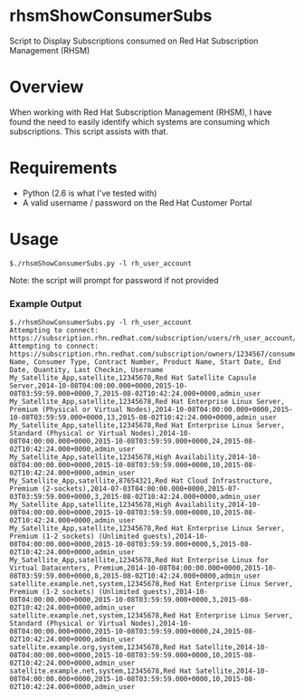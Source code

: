 # rhsmShowConsumerSubs
Script to Display Subscriptions consumed on Red Hat Subscription Management (RHSM)

# Overview

When working with Red Hat Subscription Management (RHSM), I have found the need
to easily identify which systems are consuming which subscriptions. This script assists
with that.

# Requirements

* Python (2.6 is what I've tested with)
* A valid username / password on the Red Hat Customer Portal

# Usage

~~~
$./rhsmShowConsumerSubs.py -l rh_user_account
~~~

Note: the script will prompt for password if not provided

### Example Output

~~~
$./rhsmShowConsumerSubs.py -l rh_user_account
Attempting to connect: https://subscription.rhn.redhat.com/subscription/users/rh_user_account/owners/
Attempting to connect: https://subscription.rhn.redhat.com/subscription/owners/1234567/consumers/
Name, Consumer Type, Contract Number, Product Name, Start Date, End Date, Quantity, Last Checkin, Username
My_Satellite_App,satellite,12345678,Red Hat Satellite Capsule Server,2014-10-08T04:00:00.000+0000,2015-10-08T03:59:59.000+0000,7,2015-08-02T10:42:24.000+0000,admin_user
My_Satellite_App,satellite,12345678,Red Hat Enterprise Linux Server, Premium (Physical or Virtual Nodes),2014-10-08T04:00:00.000+0000,2015-10-08T03:59:59.000+0000,13,2015-08-02T10:42:24.000+0000,admin_user
My_Satellite_App,satellite,12345678,Red Hat Enterprise Linux Server, Standard (Physical or Virtual Nodes),2014-10-08T04:00:00.000+0000,2015-10-08T03:59:59.000+0000,24,2015-08-02T10:42:24.000+0000,admin_user
My_Satellite_App,satellite,12345678,High Availability,2014-10-08T04:00:00.000+0000,2015-10-08T03:59:59.000+0000,10,2015-08-02T10:42:24.000+0000,admin_user
My_Satellite_App,satellite,87654321,Red Hat Cloud Infrastructure, Premium (2-sockets),2014-07-03T04:00:00.000+0000,2015-07-03T03:59:59.000+0000,3,2015-08-02T10:42:24.000+0000,admin_user
My_Satellite_App,satellite,12345678,High Availability,2014-10-08T04:00:00.000+0000,2015-10-08T03:59:59.000+0000,10,2015-08-02T10:42:24.000+0000,admin_user
My_Satellite_App,satellite,12345678,Red Hat Enterprise Linux Server, Premium (1-2 sockets) (Unlimited guests),2014-10-08T04:00:00.000+0000,2015-10-08T03:59:59.000+0000,5,2015-08-02T10:42:24.000+0000,admin_user
My_Satellite_App,satellite,12345678,Red Hat Enterprise Linux for Virtual Datacenters, Premium,2014-10-08T04:00:00.000+0000,2015-10-08T03:59:59.000+0000,8,2015-08-02T10:42:24.000+0000,admin_user
satellite.example.net,system,12345678,Red Hat Enterprise Linux Server, Premium (1-2 sockets) (Unlimited guests),2014-10-08T04:00:00.000+0000,2015-10-08T03:59:59.000+0000,3,2015-08-02T10:42:24.000+0000,admin_user
satellite.example.net,system,12345678,Red Hat Enterprise Linux Server, Standard (Physical or Virtual Nodes),2014-10-08T04:00:00.000+0000,2015-10-08T03:59:59.000+0000,24,2015-08-02T10:42:24.000+0000,admin_user
satellite.example.org,system,12345678,Red Hat Satellite,2014-10-08T04:00:00.000+0000,2015-10-08T03:59:59.000+0000,10,2015-08-02T10:42:24.000+0000,admin_user
satellite.example.net,system,12345678,Red Hat Satellite,2014-10-08T04:00:00.000+0000,2015-10-08T03:59:59.000+0000,10,2015-08-02T10:42:24.000+0000,admin_user
~~~
